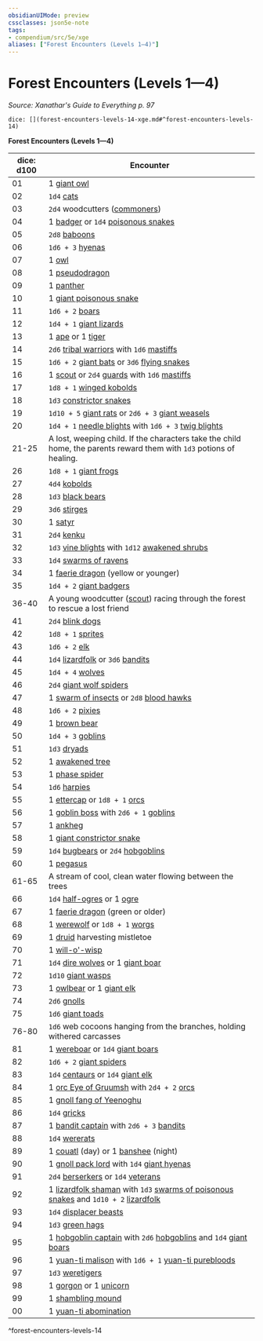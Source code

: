 ```yaml
---
obsidianUIMode: preview
cssclasses: json5e-note
tags:
- compendium/src/5e/xge
aliases: ["Forest Encounters (Levels 1—4)"]
---
```

# Forest Encounters (Levels 1—4)
*Source: Xanathar's Guide to Everything p. 97* 

`dice: [](forest-encounters-levels-14-xge.md#^forest-encounters-levels-14)`

**Forest Encounters (Levels 1—4)**

| dice: d100 | Encounter |
|------------|-----------|
| 01 | 1 [giant owl](/2-Mechanics/CLI/bestiary/beast/giant-owl.md) |
| 02 | `1d4` [cats](/2-Mechanics/CLI/bestiary/beast/cat.md) |
| 03 | `2d4` woodcutters ([commoners](/2-Mechanics/CLI/bestiary/humanoid/commoner.md)) |
| 04 | 1 [badger](/2-Mechanics/CLI/bestiary/beast/badger.md) or `1d4` [poisonous snakes](/2-Mechanics/CLI/bestiary/beast/poisonous-snake.md) |
| 05 | `2d8` [baboons](/2-Mechanics/CLI/bestiary/beast/baboon.md) |
| 06 | `1d6 + 3` [hyenas](/2-Mechanics/CLI/bestiary/beast/hyena.md) |
| 07 | 1 [owl](/2-Mechanics/CLI/bestiary/beast/owl.md) |
| 08 | 1 [pseudodragon](/2-Mechanics/CLI/bestiary/dragon/pseudodragon.md) |
| 09 | 1 [panther](/2-Mechanics/CLI/bestiary/beast/panther.md) |
| 10 | 1 [giant poisonous snake](/2-Mechanics/CLI/bestiary/beast/giant-poisonous-snake.md) |
| 11 | `1d6 + 2` [boars](/2-Mechanics/CLI/bestiary/beast/boar.md) |
| 12 | `1d4 + 1` [giant lizards](/2-Mechanics/CLI/bestiary/beast/giant-lizard.md) |
| 13 | 1 [ape](/2-Mechanics/CLI/bestiary/beast/ape.md) or 1 [tiger](/2-Mechanics/CLI/bestiary/beast/tiger.md) |
| 14 | `2d6` [tribal warriors](/2-Mechanics/CLI/bestiary/humanoid/tribal-warrior.md) with `1d6` [mastiffs](/2-Mechanics/CLI/bestiary/beast/mastiff.md) |
| 15 | `1d6 + 2` [giant bats](/2-Mechanics/CLI/bestiary/beast/giant-bat.md) or `3d6` [flying snakes](/2-Mechanics/CLI/bestiary/beast/flying-snake.md) |
| 16 | 1 [scout](/2-Mechanics/CLI/bestiary/humanoid/scout.md) or `2d4` [guards](/2-Mechanics/CLI/bestiary/humanoid/guard.md) with `1d6` [mastiffs](/2-Mechanics/CLI/bestiary/beast/mastiff.md) |
| 17 | `1d8 + 1` [winged kobolds](/2-Mechanics/CLI/bestiary/humanoid/winged-kobold.md) |
| 18 | `1d3` [constrictor snakes](/2-Mechanics/CLI/bestiary/beast/constrictor-snake.md) |
| 19 | `1d10 + 5` [giant rats](/2-Mechanics/CLI/bestiary/beast/giant-rat.md) or `2d6 + 3` [giant weasels](/2-Mechanics/CLI/bestiary/beast/giant-weasel.md) |
| 20 | `1d4 + 1` [needle blights](/2-Mechanics/CLI/bestiary/plant/needle-blight.md) with `1d6 + 3` [twig blights](/2-Mechanics/CLI/bestiary/plant/twig-blight.md) |
| 21-25 | A lost, weeping child. If the characters take the child home, the parents reward them with `1d3` potions of healing. |
| 26 | `1d8 + 1` [giant frogs](/2-Mechanics/CLI/bestiary/beast/giant-frog.md) |
| 27 | `4d4` [kobolds](/2-Mechanics/CLI/bestiary/humanoid/kobold.md) |
| 28 | `1d3` [black bears](/2-Mechanics/CLI/bestiary/beast/black-bear.md) |
| 29 | `3d6` [stirges](/2-Mechanics/CLI/bestiary/beast/stirge.md) |
| 30 | 1 [satyr](/2-Mechanics/CLI/bestiary/fey/satyr.md) |
| 31 | `2d4` [kenku](/2-Mechanics/CLI/bestiary/humanoid/kenku.md) |
| 32 | `1d3` [vine blights](/2-Mechanics/CLI/bestiary/plant/vine-blight.md) with `1d12` [awakened shrubs](/2-Mechanics/CLI/bestiary/plant/awakened-shrub.md) |
| 33 | `1d4` [swarms of ravens](/2-Mechanics/CLI/bestiary/beast/swarm-of-ravens.md) |
| 34 | 1 [faerie dragon](/2-Mechanics/CLI/bestiary/dragon/faerie-dragon-yellow.md) (yellow or younger) |
| 35 | `1d4 + 2` [giant badgers](/2-Mechanics/CLI/bestiary/beast/giant-badger.md) |
| 36-40 | A young woodcutter ([scout](/2-Mechanics/CLI/bestiary/humanoid/scout.md)) racing through the forest to rescue a lost friend |
| 41 | `2d4` [blink dogs](/2-Mechanics/CLI/bestiary/fey/blink-dog.md) |
| 42 | `1d8 + 1` [sprites](/2-Mechanics/CLI/bestiary/fey/sprite.md) |
| 43 | `1d6 + 2` [elk](/2-Mechanics/CLI/bestiary/beast/elk.md) |
| 44 | `1d4` [lizardfolk](/2-Mechanics/CLI/bestiary/humanoid/lizardfolk.md) or `3d6` [bandits](/2-Mechanics/CLI/bestiary/humanoid/bandit.md) |
| 45 | `1d4 + 4` [wolves](/2-Mechanics/CLI/bestiary/beast/wolf.md) |
| 46 | `2d4` [giant wolf spiders](/2-Mechanics/CLI/bestiary/beast/giant-wolf-spider.md) |
| 47 | 1 [swarm of insects](/2-Mechanics/CLI/bestiary/beast/swarm-of-insects.md) or `2d8` [blood hawks](/2-Mechanics/CLI/bestiary/beast/blood-hawk.md) |
| 48 | `1d6 + 2` [pixies](/2-Mechanics/CLI/bestiary/fey/pixie.md) |
| 49 | 1 [brown bear](/2-Mechanics/CLI/bestiary/beast/brown-bear.md) |
| 50 | `1d4 + 3` [goblins](/2-Mechanics/CLI/bestiary/humanoid/goblin.md) |
| 51 | `1d3` [dryads](/2-Mechanics/CLI/bestiary/fey/dryad.md) |
| 52 | 1 [awakened tree](/2-Mechanics/CLI/bestiary/plant/awakened-tree.md) |
| 53 | 1 [phase spider](/2-Mechanics/CLI/bestiary/monstrosity/phase-spider.md) |
| 54 | `1d6` [harpies](/2-Mechanics/CLI/bestiary/monstrosity/harpy.md) |
| 55 | 1 [ettercap](/2-Mechanics/CLI/bestiary/monstrosity/ettercap.md) or `1d8 + 1` [orcs](/2-Mechanics/CLI/bestiary/humanoid/orc.md) |
| 56 | 1 [goblin boss](/2-Mechanics/CLI/bestiary/humanoid/goblin-boss.md) with `2d6 + 1` [goblins](/2-Mechanics/CLI/bestiary/humanoid/goblin.md) |
| 57 | 1 [ankheg](/2-Mechanics/CLI/bestiary/monstrosity/ankheg.md) |
| 58 | 1 [giant constrictor snake](/2-Mechanics/CLI/bestiary/beast/giant-constrictor-snake.md) |
| 59 | `1d4` [bugbears](/2-Mechanics/CLI/bestiary/humanoid/bugbear.md) or `2d4` [hobgoblins](/2-Mechanics/CLI/bestiary/humanoid/hobgoblin.md) |
| 60 | 1 [pegasus](/2-Mechanics/CLI/bestiary/celestial/pegasus.md) |
| 61-65 | A stream of cool, clean water flowing between the trees |
| 66 | `1d4` [half-ogres](/2-Mechanics/CLI/bestiary/giant/half-ogre-ogrillon.md) or 1 [ogre](/2-Mechanics/CLI/bestiary/giant/ogre.md) |
| 67 | 1 [faerie dragon](/2-Mechanics/CLI/bestiary/dragon/faerie-dragon-green.md) (green or older) |
| 68 | 1 [werewolf](/2-Mechanics/CLI/bestiary/humanoid/werewolf.md) or `1d8 + 1` [worgs](/2-Mechanics/CLI/bestiary/monstrosity/worg.md) |
| 69 | 1 [druid](/2-Mechanics/CLI/bestiary/humanoid/druid.md) harvesting mistletoe |
| 70 | 1 [will-o'-wisp](/2-Mechanics/CLI/bestiary/undead/will-o-wisp.md) |
| 71 | `1d4` [dire wolves](/2-Mechanics/CLI/bestiary/beast/dire-wolf.md) or 1 [giant boar](/2-Mechanics/CLI/bestiary/beast/giant-boar.md) |
| 72 | `1d10` [giant wasps](/2-Mechanics/CLI/bestiary/beast/giant-wasp.md) |
| 73 | 1 [owlbear](/2-Mechanics/CLI/bestiary/monstrosity/owlbear.md) or 1 [giant elk](/2-Mechanics/CLI/bestiary/beast/giant-elk.md) |
| 74 | `2d6` [gnolls](/2-Mechanics/CLI/bestiary/humanoid/gnoll.md) |
| 75 | `1d6` [giant toads](/2-Mechanics/CLI/bestiary/beast/giant-toad.md) |
| 76-80 | `1d6` web cocoons hanging from the branches, holding withered carcasses |
| 81 | 1 [wereboar](/2-Mechanics/CLI/bestiary/humanoid/wereboar.md) or `1d4` [giant boars](/2-Mechanics/CLI/bestiary/beast/giant-boar.md) |
| 82 | `1d6 + 2` [giant spiders](/2-Mechanics/CLI/bestiary/beast/giant-spider.md) |
| 83 | `1d4` [centaurs](/2-Mechanics/CLI/bestiary/monstrosity/centaur.md) or `1d4` [giant elk](/2-Mechanics/CLI/bestiary/beast/giant-elk.md) |
| 84 | 1 [orc Eye of Gruumsh](/2-Mechanics/CLI/bestiary/humanoid/orc-eye-of-gruumsh.md) with `2d4 + 2` [orcs](/2-Mechanics/CLI/bestiary/humanoid/orc.md) |
| 85 | 1 [gnoll fang of Yeenoghu](/2-Mechanics/CLI/bestiary/fiend/gnoll-fang-of-yeenoghu.md) |
| 86 | `1d4` [gricks](/2-Mechanics/CLI/bestiary/monstrosity/grick.md) |
| 87 | 1 [bandit captain](/2-Mechanics/CLI/bestiary/humanoid/bandit-captain.md) with `2d6 + 3` [bandits](/2-Mechanics/CLI/bestiary/humanoid/bandit.md) |
| 88 | `1d4` [wererats](/2-Mechanics/CLI/bestiary/humanoid/wererat.md) |
| 89 | 1 [couatl](/2-Mechanics/CLI/bestiary/celestial/couatl.md) (day) or 1 [banshee](/2-Mechanics/CLI/bestiary/undead/banshee.md) (night) |
| 90 | 1 [gnoll pack lord](/2-Mechanics/CLI/bestiary/humanoid/gnoll-pack-lord.md) with `1d4` [giant hyenas](/2-Mechanics/CLI/bestiary/beast/giant-hyena.md) |
| 91 | `2d4` [berserkers](/2-Mechanics/CLI/bestiary/humanoid/berserker.md) or `1d4` [veterans](/2-Mechanics/CLI/bestiary/humanoid/veteran.md) |
| 92 | 1 [lizardfolk shaman](/2-Mechanics/CLI/bestiary/humanoid/lizardfolk-shaman.md) with `1d3` [swarms of poisonous snakes](/2-Mechanics/CLI/bestiary/beast/swarm-of-poisonous-snakes.md) and `1d10 + 2` [lizardfolk](/2-Mechanics/CLI/bestiary/humanoid/lizardfolk.md) |
| 93 | `1d4` [displacer beasts](/2-Mechanics/CLI/bestiary/monstrosity/displacer-beast.md) |
| 94 | `1d3` [green hags](/2-Mechanics/CLI/bestiary/fey/green-hag.md) |
| 95 | 1 [hobgoblin captain](/2-Mechanics/CLI/bestiary/humanoid/hobgoblin-captain.md) with `2d6` [hobgoblins](/2-Mechanics/CLI/bestiary/humanoid/hobgoblin.md) and `1d4` [giant boars](/2-Mechanics/CLI/bestiary/beast/giant-boar.md) |
| 96 | 1 [yuan-ti malison](/2-Mechanics/CLI/bestiary/monstrosity/yuan-ti-malison-type-1.md) with `1d6 + 1` [yuan-ti purebloods](/2-Mechanics/CLI/bestiary/humanoid/yuan-ti-pureblood.md) |
| 97 | `1d3` [weretigers](/2-Mechanics/CLI/bestiary/humanoid/weretiger.md) |
| 98 | 1 [gorgon](/2-Mechanics/CLI/bestiary/monstrosity/gorgon.md) or 1 [unicorn](/2-Mechanics/CLI/bestiary/celestial/unicorn.md) |
| 99 | 1 [shambling mound](/2-Mechanics/CLI/bestiary/plant/shambling-mound.md) |
| 00 | 1 [yuan-ti abomination](/2-Mechanics/CLI/bestiary/monstrosity/yuan-ti-abomination.md) |
^forest-encounters-levels-14